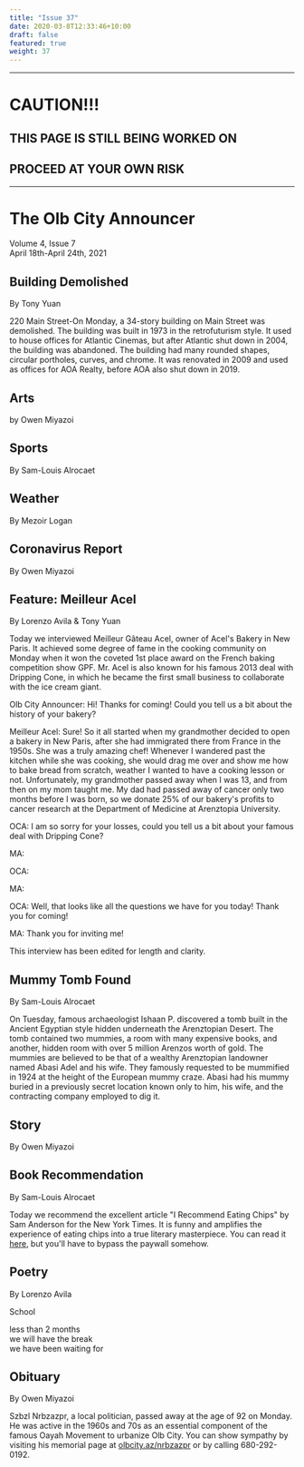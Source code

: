 ```yaml
---
title: "Issue 37"
date: 2020-03-8T12:33:46+10:00
draft: false
featured: true
weight: 37
---
```


------------------------
# CAUTION!!!    
## THIS PAGE IS STILL BEING WORKED ON    
## PROCEED AT YOUR OWN RISK    
------------------------

# The Olb City Announcer    
Volume 4, Issue 7   
April 18th-April 24th, 2021    

## Building Demolished
By Tony Yuan

220 Main Street-On Monday, a 34-story building on Main Street was demolished. The building was built in 1973 in the retrofuturism style. It used to house offices for Atlantic Cinemas, but after Atlantic shut down in 2004, the building was abandoned. The building had many rounded shapes, circular portholes, curves, and chrome. It was renovated in 2009 and used as offices for AOA Realty, before AOA also shut down in 2019.

## Arts
by Owen Miyazoi



## Sports
By Sam-Louis Alrocaet



## Weather
By Mezoir Logan



## Coronavirus Report
By Owen Miyazoi



## Feature: Meilleur Acel
By Lorenzo Avila & Tony Yuan

Today we interviewed Meilleur Gâteau Acel, owner of Acel's Bakery in New Paris. It achieved some degree of fame in the cooking community on Monday when it won the coveted 1st place award on the French baking competition show GPF. Mr. Acel is also known for his famous 2013 deal with Dripping Cone, in which he became the first small business to collaborate with the ice cream giant.

Olb City Announcer: Hi! Thanks for coming! Could you tell us a bit about the history of your bakery?

Meilleur Acel: Sure! So it all started when my grandmother decided to open a bakery in New Paris, after she had immigrated there from France in the 1950s. She was a truly amazing chef! Whenever I wandered past the kitchen while she was cooking, she would drag me over and show me how to bake bread from scratch, weather I wanted to have a cooking lesson or not. Unfortunately, my grandmother passed away when I was 13, and from then on my mom taught me. My dad had passed away of cancer only two months before I was born, so we donate 25% of our bakery's profits to cancer research at the Department of Medicine at Arenztopia University.

OCA: I am so sorry for your losses, could you tell us a bit about your famous deal with Dripping Cone?

MA: 

OCA:

MA:

OCA: Well, that looks like all the questions we have for you today! Thank you for coming!

MA: Thank you for inviting me!

This interview has been edited for length and clarity.

## Mummy Tomb Found
By Sam-Louis Alrocaet

On Tuesday, famous archaeologist Ishaan P. discovered a tomb built in the Ancient Egyptian style hidden underneath the Arenztopian Desert. The tomb contained two mummies, a room with many expensive books, and another, hidden room with over 5 million Arenzos worth of gold. The mummies are believed to be that of a wealthy Arenztopian landowner named Abasi Adel and his wife. They famously requested to be mummified in 1924 at the height of the European mummy craze. Abasi had his mummy buried in a previously secret location known only to him, his wife, and the contracting company employed to dig it.

## Story
By Owen Miyazoi



## Book Recommendation
By Sam-Louis Alrocaet

Today we recommend the excellent article "I Recommend Eating Chips" by Sam Anderson for the New York Times. It is funny and amplifies the experience of eating chips into a true literary masterpiece. You can read it [here](https://www.nytimes.com/2021/01/13/magazine/i-recommend-eating-chips.html), but you'll have to bypass the paywall somehow.

## Poetry
By Lorenzo Avila

School

less than 2 months    
we will have the break    
we have been waiting for    

## Obituary
By Owen Miyazoi

Szbzl Nrbzazpr, a local politician, passed away at the age of 92 on Monday. He was active in the 1960s and 70s as an essential component of the famous Oayah Movement to urbanize Olb City. You can show sympathy by visiting his memorial page at [olbcity.az/nrbzazpr](https://sites.google.com/stu.austinisd.org/placeholder-site/home) or by calling 680-292-0192.
